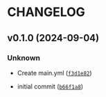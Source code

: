 # CHANGELOG

## v0.1.0 (2024-09-04)

### Unknown

* Create main.yml ([`f3d1e82`](https://github.com/nasaharvest/glam-processing/commit/f3d1e82e02e77eda05ed2e3b745d94c699abe961))

* initial commit ([`b66f1a8`](https://github.com/nasaharvest/glam-processing/commit/b66f1a8a408f4eeaa9eb3f955a9bee9b9b3373b2))
